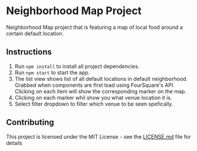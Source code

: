 # Neighborhood Map Project
Neighborhood Map project that is featuring a map of local food around a certain default location.

## Instructions
1. Run `npm install` to install all project dependencies.
2. Run `npm start` to start the app.
3. The list view shows list of all default locations in default neighborhood. Grabbed when components are first load using FourSquare's API. Clicking on each item will show the corresponding marker on the map.
4. Clicking on each marker whil show you what venue location it is.
5. Select filter dropdown to filter which venue to be seen spefically.

## Contributing
This project is licensed under the MIT License - see the [LICENSE.md](LICENSE.md) file for details